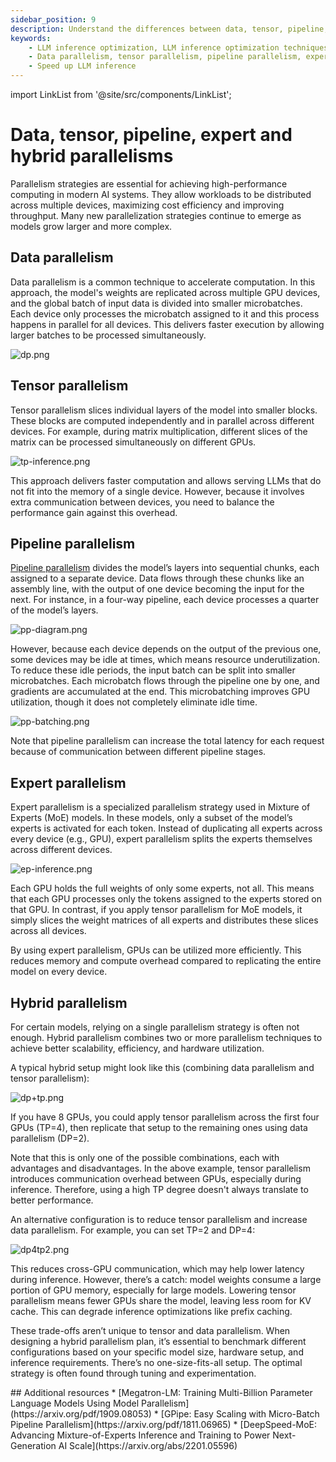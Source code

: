 ```yaml
---
sidebar_position: 9
description: Understand the differences between data, tensor, pipeline, expert and hybrid parallelisms.
keywords:
    - LLM inference optimization, LLM inference optimization techniques​
    - Data parallelism, tensor parallelism, pipeline parallelism, expert parallelism and hybrid parallelism
    - Speed up LLM inference
---
```


import LinkList from '@site/src/components/LinkList';

# Data, tensor, pipeline, expert and hybrid parallelisms

Parallelism strategies are essential for achieving high-performance computing in modern AI systems. They allow workloads to be distributed across multiple devices, maximizing cost efficiency and improving throughput. Many new parallelization strategies continue to emerge as models grow larger and more complex.

## Data parallelism

Data parallelism is a common technique to accelerate computation. In this approach, the model's weights are replicated across multiple GPU devices, and the global batch of input data is divided into smaller microbatches. Each device only processes the microbatch assigned to it and this process happens in parallel for all devices. This delivers faster execution by allowing larger batches to be processed simultaneously.

![dp.png](./img/dp.png)

## Tensor parallelism

Tensor parallelism slices individual layers of the model into smaller blocks. These blocks are computed independently and in parallel across different devices. For example, during matrix multiplication, different slices of the matrix can be processed simultaneously on different GPUs.

![tp-inference.png](./img/tp-inference.png)

This approach delivers faster computation and allows serving LLMs that do not fit into the memory of a single device. However, because it involves extra communication between devices, you need to balance the performance gain against this overhead.

## Pipeline parallelism

[Pipeline parallelism](https://arxiv.org/pdf/1811.06965) divides the model’s layers into sequential chunks, each assigned to a separate device. Data flows through these chunks like an assembly line, with the output of one device becoming the input for the next. For instance, in a four-way pipeline, each device processes a quarter of the model’s layers.

![pp-diagram.png](./img/pp-diagram.png)

However, because each device depends on the output of the previous one, some devices may be idle at times, which means resource underutilization. To reduce these idle periods, the input batch can be split into smaller microbatches. Each microbatch flows through the pipeline one by one, and gradients are accumulated at the end. This microbatching improves GPU utilization, though it does not completely eliminate idle time.

![pp-batching.png](./img/pp-batching.png)

Note that pipeline parallelism can increase the total latency for each request because of
communication between different pipeline stages.

## Expert parallelism

Expert parallelism is a specialized parallelism strategy used in Mixture of Experts (MoE) models. In these models, only a subset of the model’s experts is activated for each token. Instead of duplicating all experts across every device (e.g., GPU), expert parallelism splits the experts themselves across different devices.

![ep-inference.png](./img/ep-inference.png)

Each GPU holds the full weights of only some experts, not all. This means that each GPU processes only the tokens assigned to the experts stored on that GPU. In contrast, if you apply tensor parallelism for MoE models, it simply slices the weight matrices of all experts and distributes these slices across all devices.

By using expert parallelism, GPUs can be utilized more efficiently. This reduces memory and compute overhead compared to replicating the entire model on every device.

## Hybrid parallelism

For certain models, relying on a single parallelism strategy is often not enough. Hybrid parallelism combines two or more parallelism techniques to achieve better scalability, efficiency, and hardware utilization.

A typical hybrid setup might look like this (combining data parallelism and tensor parallelism):

![dp+tp.png](./img/dptp.png)

If you have 8 GPUs, you could apply tensor parallelism across the first four GPUs (TP=4), then replicate that setup to the remaining ones using data parallelism (DP=2).

Note that this is only one of the possible combinations, each with advantages and disadvantages. In the above example, tensor parallelism introduces communication overhead between GPUs, especially during inference. Therefore, using a high TP degree doesn't always translate to better performance.

An alternative configuration is to reduce tensor parallelism and increase data parallelism. For example, you can set TP=2 and DP=4:

![dp4tp2.png](./img/dp4tp2.png)

This reduces cross-GPU communication, which may help lower latency during inference. However, there’s a catch: model weights consume a large portion of GPU memory, especially for large models. Lowering tensor parallelism means fewer GPUs share the model, leaving less room for KV cache. This can degrade inference optimizations like prefix caching.

These trade-offs aren’t unique to tensor and data parallelism. When designing a hybrid parallelism plan, it’s essential to benchmark different configurations based on your specific model size, hardware setup, and inference requirements. There’s no one-size-fits-all setup. The optimal strategy is often found through tuning and experimentation.

<LinkList>
  ## Additional resources
  * [Megatron-LM: Training Multi-Billion Parameter Language Models Using Model Parallelism](https://arxiv.org/pdf/1909.08053)
  * [GPipe: Easy Scaling with Micro-Batch Pipeline Parallelism](https://arxiv.org/pdf/1811.06965)
  * [DeepSpeed-MoE: Advancing Mixture-of-Experts Inference and Training to Power Next-Generation AI Scale](https://arxiv.org/abs/2201.05596)
</LinkList>